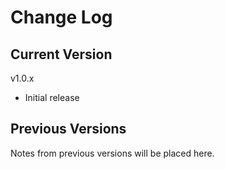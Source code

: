 # Change Log

## Current Version

v1.0.x

- Initial release

## Previous Versions

Notes from previous versions will be placed here.